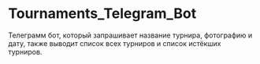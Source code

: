 # Tournaments_Telegram_Bot
Телеграмм бот, который запрашивает название турнира, фотографию и дату, также выводит список всех турниров и список истёкших турниров.

